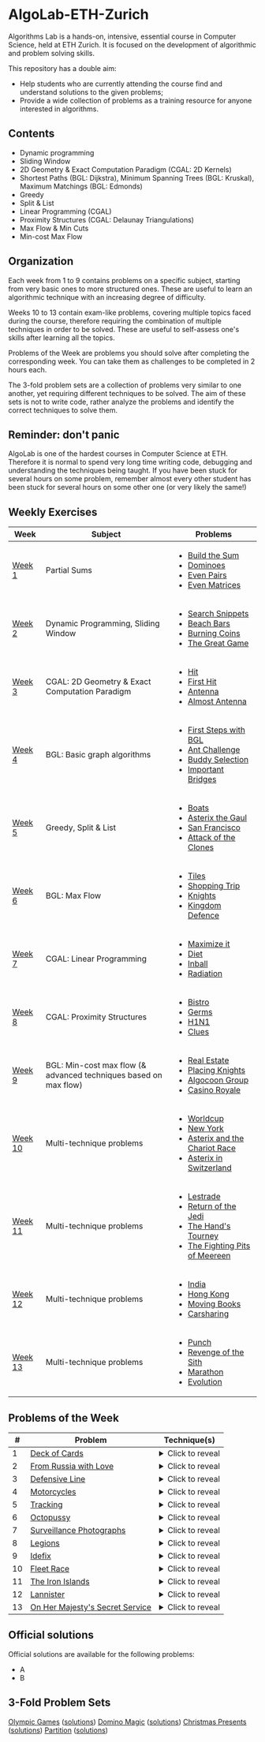 # AlgoLab-ETH-Zurich
Algorithms Lab is a hands-on, intensive, essential course in Computer Science, held at ETH Zurich.
It is focused on the development of algorithmic and problem solving skills.

This repository has a double aim:
* Help students who are currently attending the course find and understand solutions to the given problems;
* Provide a wide collection of problems as a training resource for anyone interested in algorithms.

## Contents
* Dynamic programming
* Sliding Window
* 2D Geometry & Exact Computation Paradigm (CGAL: 2D Kernels)
* Shortest Paths (BGL: Dijkstra), Minimum Spanning Trees (BGL: Kruskal), Maximum Matchings (BGL: Edmonds)
* Greedy
* Split & List
* Linear Programming (CGAL)
* Proximity Structures (CGAL: Delaunay Triangulations)
* Max Flow & Min Cuts
* Min-cost Max Flow

## Organization 
Each week from 1 to 9 contains problems on a specific subject, starting from very basic ones to more structured ones. These are useful to learn an algorithmic technique with an increasing degree of difficulty.

Weeks 10 to 13 contain exam-like problems, covering multiple topics faced during the course, therefore requiring the combination of multiple techniques in order to be solved. These are useful to self-assess one's skills after learning all the topics.

Problems of the Week are problems you should solve after completing the corresponding week. You can take them as challenges to be completed in 2 hours each.

The 3-fold problem sets are a collection of problems very similar to one another, yet requiring different techniques to be solved. The aim of these sets is not to write code, rather analyze the problems and identify the correct techniques to solve them.

## Reminder: don't panic
AlgoLab is one of the hardest courses in Computer Science at ETH. Therefore it is normal to spend very long time writing code, debugging and understanding the techniques being taught. If you have been stuck for several hours on some problem, remember almost every other student has been stuck for several hours on some other one (or very likely the same!)

## Weekly Exercises
| Week | Subject | Problems |
| --- | --- | --- |
| [Week 1](/Week1)  | Partial Sums | <ul><li>[Build the Sum](/Week1/build_the_sum.cpp)</li><li>[Dominoes](/Week1/dominoes.cpp)</li><li>[Even Pairs](/Week1/even_pairs.cpp)</li><li>[Even Matrices](/Week1/even_matrices.cpp)</li></ul>|
| [Week 2](/Week2)  | Dynamic Programming, Sliding Window | <ul><li>[Search Snippets](/Week2/search_snippets.cpp)</li><li>[Beach Bars](/Week2/beach_bars.cpp)</li><li>[Burning Coins](/Week2/burning_coins.cpp)</li><li>[The Great Game](/Week2/the_great_game.cpp)</li></ul> |
| [Week 3](/Week3)  | CGAL: 2D Geometry & Exact Computation Paradigm | <ul><li>[Hit](/Week3/hit.cpp)</li><li>[First Hit](/Week3/firsthit.cpp)</li><li>[Antenna](/Week3/antenna.cpp)</li><li>[Almost Antenna](/Week3/almost-antenna.cpp)</li></ul> |
| [Week 4](/Week4)  | BGL: Basic graph algorithms | <ul><li>[First Steps with BGL](/Week4/first_steps.cpp)</li><li>[Ant Challenge](/Week4/ant_challenge.cpp)</li><li>[Buddy Selection](/Week4/buddy_selection.cpp)</li><li>[Important Bridges](/Week4/important_bridges.cpp)</li></ul> |
| [Week 5](/Week5)  | Greedy, Split & List | <ul><li>[Boats](/Week5/boats.cpp)</li><li>[Asterix the Gaul](/Week5/asterix_the_gaul.cpp)</li><li>[San Francisco](/Week5/san_francisco.cpp)</li><li>[Attack of the Clones](/Week5/attack_of_the_clones.cpp)</li></ul> |
| [Week 6](/Week6)  | BGL: Max Flow | <ul><li>[Tiles](/Week6/cointossing/tiles.cpp)</li><li>[Shopping Trip](/Week6/shopping/shopping_trip.cpp)</li><li>[Knights](/Week6/knights.cpp)</li><li>[Kingdom Defence](/Week6/kingdom_defence.cpp)</li></ul> |
| [Week 7](/Week7)  | CGAL: Linear Programming | <ul><li>[Maximize it](/Week7/maximize_it.cpp)</li><li>[Diet](/Week7/diet.cpp)</li><li>[Inball](/Week7/inball.cpp)</li><li>[Radiation](/Week7/radiation.cpp)</li></ul> |
| [Week 8](/Week8)  | CGAL: Proximity Structures | <ul><li>[Bistro](/Week8/bistro/bistro.cpp)</li><li>[Germs](/Week8/germs/germs.cpp)</li><li>[H1N1](/Week8/h1n1/h1n1.cpp)</li><li>[Clues](/Week8/clues.cpp)</li></ul> |
| [Week 9](/Week9)  | BGL: Min-cost max flow (& advanced techniques based on max flow) | <ul><li>[Real Estate](/Week9/real_estate.cpp)</li><li>[Placing Knights](/Week9/placing_knights.cpp)</li><li>[Algocoon Group](/Week9/algocoon.cpp)</li><li>[Casino Royale](/Week9/casino_royale.cpp)</li></ul> |
| [Week 10](/Week10)  | Multi-technique problems | <ul><li>[Worldcup](/Week10/worldcup.cpp)</li><li>[New York](/Week10/new_york.cpp)</li><li>[Asterix and the Chariot Race](/Week10/asterix_and_the_chariot_race.cpp)</li><li>[Asterix in Switzerland](/Week10/asterix_in_switzerland.cpp)</li></ul> |
| [Week 11](/Week11)  | Multi-technique problems | <ul><li>[Lestrade](/Week11/lestrade.cpp)</li><li>[Return of the Jedi](/Week11/return_of_the_jedi.cpp)</li><li>[The Hand's Tourney](/Week11/hand.cpp)</li><li>[The Fighting Pits of Meereen](/Week11/fighting_pits_of_meereen.cpp)</li></ul> |
| [Week 12](/Week12)  | Multi-technique problems | <ul><li>[India](/Week12/india.cpp)</li><li>[Hong Kong](/Week12/hong_kong.cpp)</li><li>[Moving Books](/Week12/moving_books.cpp)</li><li>[Carsharing](/Week12/carsharing.cpp)</li></ul> |
| [Week 13](/Week13)  | Multi-technique problems | <ul><li>[Punch](/Week13/punch.cpp)</li><li>[Revenge of the Sith](/Week13/sith.cpp)</li><li>[Marathon](/Week13/marathon.cpp)</li><li>[Evolution](/Week13/evolution.cpp)</li></ul> |

## Problems of the Week
|#|Problem|Technique(s)|
|---|---|---|
|1|[Deck of Cards](/Problems_of_the_Week/deck_of_cards.cpp)|<details><summary> Click to reveal </summary> Sliding Window </details>|
|2|[From Russia with Love](/Problems_of_the_Week/from_russia_with_love.cpp)|<details><summary> Click to reveal </summary> Dynamic Programming </details>|
|3|[Defensive Line](/Problems_of_the_Week/defensive_line.cpp)|<details><summary> Click to reveal </summary> Sliding Window + Dynamic Programming </details>|
|4|[Motorcycles](/Problems_of_the_Week/motorcycles.cpp)|<details><summary> Click to reveal </summary> 2D Geometry (CGAL's EPECK) </details>|
|5|[Tracking](/Problems_of_the_Week/tracking.cpp)|<details><summary> Click to reveal </summary> Dijkstra </details>|
|6|[Octopussy](/Problems_of_the_Week/octopussy.cpp)|<details><summary> Click to reveal </summary> No specific technique (basic reasoning) </details>|
|7|[Surveillance Photographs](/Problems_of_the_Week/surveillance_photographs.cpp)|<details><summary> Click to reveal </summary> BFS + Max Flow </details>|
|8|[Legions](/Problems_of_the_Week/legions.cpp)|<details><summary> Click to reveal </summary> Linear Programming </details>|
|9|[Idefix](/Problems_of_the_Week/idefix.cpp)|<details><summary> Click to reveal </summary> Delaunay Triangulation + Connected Components </details>|
|10|[Fleet Race](/Problems_of_the_Week/fleet_race.cpp)|<details><summary> Click to reveal </summary> Min-cost Max Flow </details>|
|11|[The Iron Islands](/Problems_of_the_Week/the_iron_islands.cpp)|<details><summary> Click to reveal </summary> Sliding Window </details>|
|12|[Lannister](/Problems_of_the_Week/lannister.cpp)|<details><summary> Click to reveal </summary> Linear Programming </details>|
|13|[On Her Majesty's Secret Service](/Problems_of_the_Week/on_her_majesty's_secret_service.cpp)|<details><summary> Click to reveal </summary> Dijkstra + Max Flow + Binary Search </details>|

## Official solutions
Official solutions are available for the following problems:
<ul>
  <li>A</li>
  <li>B</li>
</ul>

## 3-Fold Problem Sets
[Olympic Games](/3-Fold_Problem_Sets/olympicgames.pdf) ([solutions](/3-Fold_Problem_Sets/olympicgames.pdf))
[Domino Magic](/3-Fold_Problem_Sets/domino_magic.pdf)  ([solutions](/3-Fold_Problem_Sets/domino_magic.pdf))
[Christmas Presents](/3-Fold_Problem_Sets/christmas_presents.pdf)  ([solutions](/3-Fold_Problem_Sets/christmas_presents.pdf))
[Partition](/Week1//3-Fold_Problem_Sets/partitions.pdf)  ([solutions](/3-Fold_Problem_Sets/partitions.pdf))


